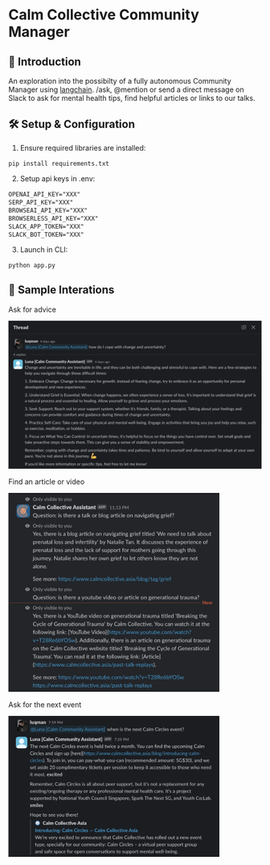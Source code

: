 # Calm Collective Community Manager

## 📖 Introduction

An exploration into the possibilty of a fully autonomous Community Manager using [langchain](https://www.langchain.com). /ask, @mention or send a direct message on Slack to ask for mental health tips, find helpful articles or links to our talks.

## 🛠️ Setup & Configuration

1. Ensure required libraries are installed:
```
pip install requirements.txt
```
2. Setup api keys in .env:
```
OPENAI_API_KEY="XXX"
SERP_API_KEY="XXX"
BROWSEAI_API_KEY="XXX"
BROWSERLESS_API_KEY="XXX"
SLACK_APP_TOKEN="XXX"
SLACK_BOT_TOKEN="XXX"
```
3. Launch in CLI:
```
python app.py
```

## 👋 Sample Interations

Ask for advice
<p align="center">
  <img src='./public/ask-for-advice-crop.png' width=888>
</p>

Find an article or video
<p>
  <img src='./public/find-article-or-video.png' width=420>
</p>

Ask for the next event
<p>
  <img src='./public/find-next-event.png' width=420>
</p>
